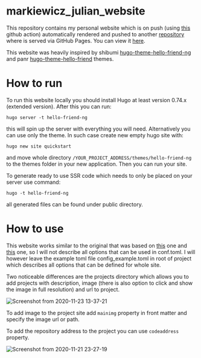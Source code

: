 # markiewicz_julian_website

This repository contains my personal website which is on push (using [this](https://github.com/peaceiris/actions-hugo) github action) automatically rendered and pushed to another [repository](https://github.com/markiewiczjulian/markiewiczjulian.github.io) where is served via GitHub Pages. You can view it [here](https://markiewiczjulian.com/).

This website was heavily inspired by shibumi [hugo-theme-hello-friend-ng](https://github.com/shibumi/hugo-theme-hello-friend-ng) and panr [hugo-theme-hello-friend](https://github.com/panr/hugo-theme-hello-friend) themes.

# How to run

To run this website locally you should install Hugo at least version 0.74.x (extended version). After this you can run:

`hugo server -t hello-friend-ng` 

this will spin up the server with everything you will need. Alternatively you can use only the theme. In such case create new empty hugo site with:

`hugo new site quickstart`

and move whole directory `/YOUR_PROJECT_ADDRESS/themes/hello-friend-ng` to the themes folder in your new application. Then you can run your site.

To generate ready to use SSR code which needs to only be placed on your server use command:

`hugo -t hello-friend-ng`

all generated files can be found under public directory.

# How to use

This website works similar to the original that was based on [this](https://github.com/shibumi/hugo-theme-hello-friend-ng) one and [this](https://github.com/panr/hugo-theme-hello-friend) one, so I will not describe all options that can be used in conf.toml. I will however leave the example toml file config_example.toml in root of project which describes all options that can be defined for whole site.

Two noticeable differences are the projects directory which allows you to add projects with description, image (there is also option to click and show the image in full resolution) and url to project.

![Screenshot from 2020-11-23 13-37-21](https://user-images.githubusercontent.com/39520658/99962761-0d34bd00-2d91-11eb-9f22-c4db743697f7.png)

To add image to the project site add `mainimg` property in front matter and specify the image url or path.

To add the repository address to the project you can use `codeaddress` property.

![Screenshot from 2020-11-21 23-27-19](https://user-images.githubusercontent.com/39520658/99888970-246c9100-2c51-11eb-8821-f2c66657ea97.png)
